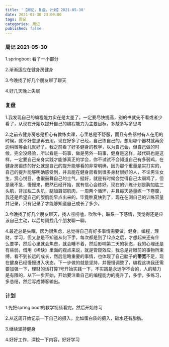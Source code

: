 ```yaml
---
title: '【周记，复盘，计划】2021-05-30'
date: 2021-05-30 23:00:00
tags: 周记
categories: 周记
published: false
---
```


### 周记 2021-05-30

1.springboot 看了一小部分

2.渐渐适应在健身房健身

3.今晚找了好几个朋友聊了聊天

4.好几天晚上失眠

### 复盘

1.我发现自己的编程能力实在是太差了，一定要尽快提高，别的书就先不看或者少看了，从现在开始以提升自己的编程能力为主要目标，多敲多写多思考

2.之前去健身房总是担心有教练卖课，心里总是不舒服，而且有些器材有人在用的时候，就不好意思再去用，现在好多了已经，自己练自己的，想用哪个器材就再旁边稍微等会儿就好了。我之前看了好多健身的教学，以为自己会，但自己做的时候，完全没经验，所以看是一码事，做是另外一码事，健身是这样，敲代码也是这样，一定要自己亲身实践才能够真正的学会，你不试试不会知道自己有多弱鸡，在健身房锻炼的好处就是自己的提升能够看的非常明确，因为那个重量是实打实的，自己的提升能够明确感受到，并且能在健身房看到很多身材很好的人，不论男生女生，赏心悦目，也很鼓舞自己的士气，挺好，就是有时候会觉得自己太弱鸡了，但是我不急，慢慢来，既然已经开始，就有信心会练好。现在的训练计划是胸加肱三头肌，背加肱二头肌，腿加肩部肌肉，一周两个循环，并且每天适量练一下卷腹，我还是希望自己的腹肌能早点出来的，毕竟胜夏快到了，现在在测自己的训练容量并记录，只有记录了才能够知道自己成长了多少。

3.今晚找了好几个朋友聊天，找人唠唠嗑，吹吹牛，联系一下感情，我觉得还是应该自己主动，以后每周找几个朋友聊一聊。

4.最近总是失眠，因为很焦虑，总觉得自己有好多事情需要做，健身，编程，理财，学习，但又总是不知道从何下手，每次都是到了12点之后，才想起来还有什么要学，然后心里就会焦虑，就会睡不着，然后影响第二天的状态，我的心理还是有些弱，借用《稀缺》里面的观点来说，就是管窥效应，我总是背眼前的事物所束缚，看不到长远的成长，然后忽略重要的事情，也体现了自己脑子的**带宽**不足，现在健身已经慢慢进入状态，下一步做的就是坚持，并慢慢调整了，编程这块我还需要加强一下，理财的话打算1号开始实践一下，不实践是永远学不会的，人的精力是有限的，从下一步开始，开始要注重自己的编程能力的提升了，多学，多练习，多总结，然后写成博客输出。

### 计划

1.先把spring boot的教学视频看完，然后开始练习

2.从这周开始记录一下自己的摄入，比如蛋白质的摄入，碳水还有脂肪。

3.继续坚持健身

4.好好工作，深挖一下内容，好好学习

